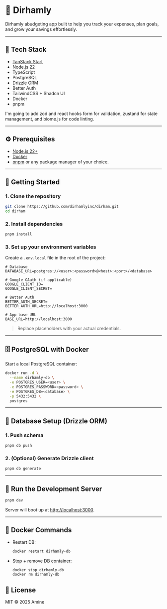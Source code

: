 # 💸 Dirhamly

Dirhamly abudgeting app built to help you track your expenses, plan goals, and grow your savings effortlessly.

---

## 🧰 Tech Stack

- [TanStack Start](https://tanstack.com/start/latest)
- Node.js 22
- TypeScript
- PostgreSQL
- Drizzle ORM
- Better Auth
- TailwindCSS + Shadcn UI
- Docker
- pnpm

I'm going to add zod and react hooks form for validation, zustand for state management, and biome.js for code linting.

---

## ⚙️ Prerequisites

- [Node.js 22+](https://nodejs.org/)
- [Docker](https://www.docker.com/)
- [pnpm](https://pnpm.io/) or any package manager of your choice.

---

## 🚀 Getting Started

### 1. Clone the repository

```bash
git clone https://github.com/dirhamlyinc/dirham.git
cd dirham
```

### 2. Install dependencies

```bash
pnpm install
```

### 3. Set up your environment variables

Create a `.env.local` file in the root of the project:

```env
# Database
DATABASE_URL=postgres://<user>:<password>@<host>:<port>/<database>

# Google OAuth (if applicable)
GOOGLE_CLIENT_ID=
GOOGLE_CLIENT_SECRET=

# Better Auth
BETTER_AUTH_SECRET=
BETTER_AUTH_URL=http://localhost:3000

# App base URL
BASE_URL=http://localhost:3000
```

> Replace placeholders with your actual credentials.

---

## 🗄️ PostgreSQL with Docker

Start a local PostgreSQL container:

```bash
docker run -d \
  --name dirhamly-db \
  -e POSTGRES_USER=<user> \
  -e POSTGRES_PASSWORD=<password> \
  -e POSTGRES_DB=<database> \
  -p 5432:5432 \
  postgres
```

---

## 🧱 Database Setup (Drizzle ORM)

### 1. Push schema

```bash
pnpm db push
```

### 2. (Optional) Generate Drizzle client

```bash
pnpm db generate
```

---

## 🧪 Run the Development Server

```bash
pnpm dev
```

Server will boot up at [http://localhost:3000](http://localhost:3000).

---

## 🔧 Docker Commands

- Restart DB:

  ```bash
  docker restart dirhamly-db
  ```

- Stop + remove DB container:

  ```bash
  docker stop dirhamly-db
  docker rm dirhamly-db
  ```

## 📄 License

MIT © 2025 Amine
